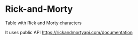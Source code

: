 # Rick-and-Morty

Table with Rick and Morty characters

It uses public API https://rickandmortyapi.com/documentation